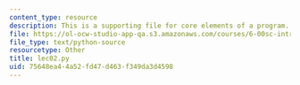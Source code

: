 ```yaml
---
content_type: resource
description: This is a supporting file for core elements of a program.
file: https://ol-ocw-studio-app-qa.s3.amazonaws.com/courses/6-00sc-introduction-to-computer-science-and-programming-spring-2011/75648ea44a52fd47d463f349da3d4598_lec02.py
file_type: text/python-source
resourcetype: Other
title: lec02.py
uid: 75648ea4-4a52-fd47-d463-f349da3d4598
---
```

